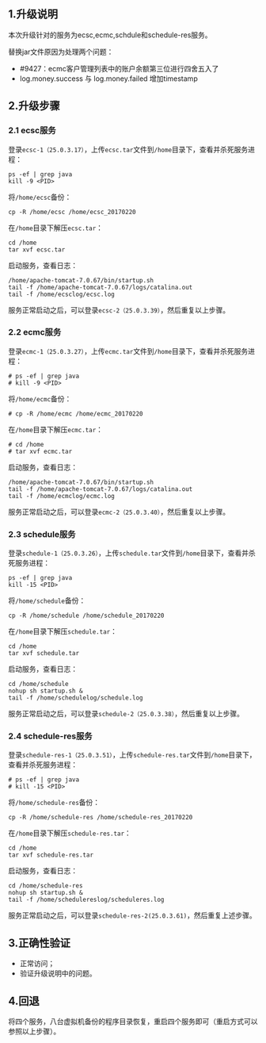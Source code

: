 ## 1.升级说明

本次升级针对的服务为ecsc,ecmc,schdule和schedule-res服务。

替换jar文件原因为处理两个问题：

* #9427：ecmc客户管理列表中的账户余额第三位进行四舍五入了
* log.money.success 与 log.money.failed 增加timestamp

## 2.升级步骤

### 2.1 ecsc服务

登录`ecsc-1（25.0.3.17）`，上传`ecsc.tar`文件到`/home`目录下，查看并杀死服务进程：

```
ps -ef | grep java
kill -9 <PID>
```

将`/home/ecsc`备份：

```
cp -R /home/ecsc /home/ecsc_20170220
```

在`/home`目录下解压`ecsc.tar`：

```
cd /home
tar xvf ecsc.tar
```

启动服务，查看日志：

```
/home/apache-tomcat-7.0.67/bin/startup.sh
tail -f /home/apache-tomcat-7.0.67/logs/catalina.out 
tail -f /home/ecsclog/ecsc.log 
```

服务正常启动之后，可以登录`ecsc-2（25.0.3.39）`，然后重复以上步骤。

### 2.2 ecmc服务

登录`ecmc-1（25.0.3.27）`，上传`ecmc.tar`文件到`/home`目录下，查看并杀死服务进程：

```
# ps -ef | grep java
# kill -9 <PID>
```

将`/home/ecmc`备份：

```
# cp -R /home/ecmc /home/ecmc_20170220
```

在`/home`目录下解压`ecmc.tar`：

```
# cd /home
# tar xvf ecmc.tar
```

启动服务，查看日志：

```
/home/apache-tomcat-7.0.67/bin/startup.sh
tail -f /home/apache-tomcat-7.0.67/logs/catalina.out 
tail -f /home/ecmclog/ecmc.log 
```

服务正常启动之后，可以登录`ecmc-2（25.0.3.40）`，然后重复以上步骤。

### 2.3 schedule服务

登录`schedule-1（25.0.3.26）`，上传`schedule.tar`文件到`/home`目录下，查看并杀死服务进程：

```
ps -ef | grep java
kill -15 <PID>
```

将`/home/schedule`备份：

```
cp -R /home/schedule /home/schedule_20170220
```

在`/home`目录下解压`schedule.tar`：

```
cd /home
tar xvf schedule.tar
```

启动服务，查看日志：

```
cd /home/schedule
nohup sh startup.sh &
tail -f /home/schedulelog/schedule.log 
```

服务正常启动之后，可以登录`schedule-2（25.0.3.38）`，然后重复以上步骤。

### 2.4 schedule-res服务

登录`schedule-res-1（25.0.3.51）`，上传`schedule-res.tar`文件到`/home`目录下，查看并杀死服务进程：

```
# ps -ef | grep java
# kill -15 <PID>
```

将`/home/schedule-res`备份：

```
cp -R /home/schedule-res /home/schedule-res_20170220
```

在`/home`目录下解压`schedule-res.tar`：
```
cd /home
tar xvf schedule-res.tar
```

启动服务，查看日志：

```
cd /home/schedule-res
nohup sh startup.sh &
tail -f /home/schedulereslog/scheduleres.log 
```

服务正常启动之后，可以登录`schedule-res-2(25.0.3.61)`，然后重复上述步骤。

## 3.正确性验证

* 正常访问；
* 验证升级说明中的问题。

## 4.回退

将四个服务，八台虚拟机备份的程序目录恢复，重启四个服务即可（重启方式可以参照以上步骤）。

